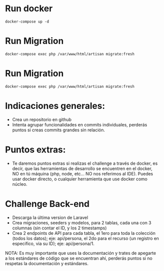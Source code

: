 # Run docker
```console
docker-compose up -d
```

# Run Migration
```console
docker-compose exec php /var/www/html/artisan migrate:fresh
```

# Run Migration
```console
docker-compose exec php /var/www/html/artisan migrate:fresh
```

# Indicaciones generales:
- Crea un repositorio en github
- Intenta agrupar funcionalidades en commits individuales, perderás puntos si creas commits grandes sin relación.

# Puntos extras:
- Te daremos puntos extras si realizas el challenge a través de docker, es decir, que las herramientas de desarrollo se encuentren en el docker, NO en tú máquina (php, node, etc... NO nos referimos al IDE). Puedes usar docker directo, o cualquier herramienta que use docker como núcleo.

# Challenge Back-end
- Descarga la última version de Laravel
- Crea migraciones, seeders y modelos, para 2 tablas, cada una con 3 columnas (sin contar el ID, y los 2 timestamps)
- Crea 2 endpoints de API para cada tabla, el 1ero para toda la colección (todos los datos); eje: api/persona, el 2do para el recurso (un registro en especifico, via su ID); eje: api/persona/1.

NOTA:
Es muy importante que uses la documentación y trates de apegarte a los estándares de código que se encuentran ahí, perderás puntos si no respetas la documentación y estándares.
